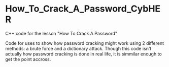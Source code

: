 # How_To_Crack_A_Password_CybHER
C++ code for the lesson "How To Crack A Password"

Code for uses to show how password cracking might work using 2 different methods: a brute force and a dictionary attack.
Though this code isn't actually how password cracking is done in real life, it is simmilar enough to get the point accross. 
